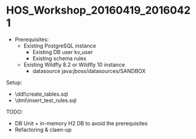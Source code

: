 # HOS_Workshop_20160419_20160421
* Prerequisites:
  * Existing PostgreSQL instance
    * Existing DB user kv_user
    * Existing schema rules
  * Existing Wildfly 8.2 or Wildfly 10 instance
    * datasource java:jboss/datasources/SANDBOX

Setup:
* \ddl\create_tables.sql
* \dml\insert_test_rules.sql

TODO:
* DB Unit + in-memory H2 DB to avoid the prerequisites
* Refactoring & claen-up
